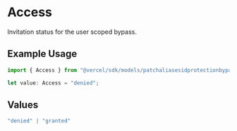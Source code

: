 # Access

Invitation status for the user scoped bypass.

## Example Usage

```typescript
import { Access } from "@vercel/sdk/models/patchaliasesidprotectionbypassop.js";

let value: Access = "denied";
```

## Values

```typescript
"denied" | "granted"
```